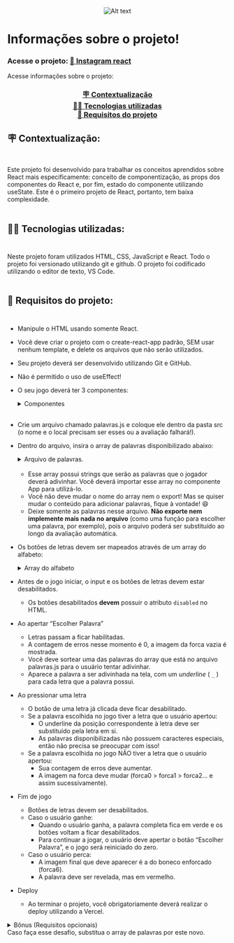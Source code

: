 <div align="center">
<img title="a title" alt="Alt text" src="https://img.pikbest.com/png-images/20190918/cartoon-snail-loading-loading-gif-animation_2734139.png!bw700">
</div>


# Informações sobre o projeto!

### Acesse o projeto: <a href="https://mateuspit.github.io/projeto7-instagramreact/"> 🔗 Instagram react </a>

Acesse informações sobre o projeto:
<div align="center"><h3>
<a href="#Contextualizacao"> 🪧 Contextualização</a><br>
<a href="#Tecnologias"> 👨‍💻 Tecnologias utilizadas<br></a>
<a href="#Requisitos"> 📜 Requisitos do projeto<br></a>
</h3></div>


## <div id="Contextualizacao"> 🪧 Contextualização:</div><br>
Este projeto foi desenvolvido para trabalhar os conceitos aprendidos sobre React mais especificamente: conceito de componentização, as props dos componentes do React e, por fim, estado do componente utilizando useState. Este é o primeiro projeto de React, portanto, tem baixa complexidade.<br><br>

## <div id="Tecnologias"> 👨‍💻 Tecnologias utilizadas:</div><br>
Neste projeto foram utilizados HTML, CSS, JavaScript e React. Todo o projeto foi versionado utilizando git e github. O projeto foi codificado utilizando o editor de texto, VS Code.<br><br>

## <div id="Requisitos"> 📜 Requisitos do projeto:</div><br>
- Manipule o HTML usando somente React.<br>
- Você deve criar o projeto com o create-react-app padrão, SEM usar nenhum template, e delete os arquivos que não serão utilizados.<br>
- Seu projeto deverá ser desenvolvido utilizando Git e GitHub.<br>
- Não é permitido o uso de useEffect!<br>
- O seu jogo deverá ter 3 componentes:<br>
    <details>
    <summary>    
        Componentes
    </summary>
  - App<br>
  - Jogo<br>
  - Letras<br>
  - Mantenha todos os estados da aplicação no App e passe seus valores como props para os componentes que precisarem! <br>
  <div align="center"><img title="a title" alt="Alt text" src="./public/assets/states.png"></div>
   </details><br>
- Crie um arquivo chamado palavras.js e coloque ele dentro da pasta src (o nome e o local precisam ser esses ou a avaliação falhará!).<br>
- Dentro do arquivo, insira o array de palavras disponibilizado abaixo:
  <details>
      <summary>    
          Arquivo de palavras.
      </summary>

  ```jsx
      const palavras = [
        "abacate", "abacaxi", "abelha", "abanador", "antologia", "amor", "aba", "abrigo", "abrir",
        "banana", "boi", "batata", "bacalhau", "bexiga", "bowl", "batedeira", "bisturi", "barreira", "banco",
        "caixa", "chantilly", "cachorro", "cuidado", "caneta", "carinho", "cabra", "cesto",
        "dados", "dizer", "danone", "dente", "diamante", "diafragma", "detonar", "dia",
        "elefante", "esmeralda", "esfinge", "esfera", "encontro", "ema", "escola", "economia",
        "formiga", "fama", "festa", "fiador", "ferver", "flauta", "figo", "fiapo", "fotografia",
        "goiaba", "gelo", "grito", "guria", "goleiro", "golfinho", "golfe", "girar",
        "harmonia", "haste", "hectare", "hepatite", "hiena", "hidrante",
        "igreja", "importante", "idoso", "irado", "identidade", "idioma", "idade", "idiota",
        "jantar", "jumento", "jararaca", "janela", "jerimum", "jaula", "jabuti", "jaleco",
        "laranja", "lua", "luz", "lindo", "lacraia", "lactose", "lacrar",
        "manga", "morango", "mico", "matar", "mingau", "moqueca", "mocassin",
        "nectarina", "nada", "navio", "namorado", "ninja", "natal", "narciso", "narina", "nabo",
        "ovo", "ostra", "obstetra", "orangotango", "olhar", "ortodoxo", "ouro", "ornamento",
        "pato", "polvo", "povoar", "pano", "princesa", "pizza", "patroa",
        "queijo", "quitanda", "quinta", "quantia", "quarentena", "quadrilha", "quaresma", "quartzo", "quebrar",
        "risada", "rio", "remar", "rato", "racional", "rainha", "radioatividade", "raiz", "raiva", "rachadura",
        "salada", "salamandra", "sacola", "siri", "sabre", "sucarose", "sabedoria", "sacerdote",
        "tatu", "tabacaria", "taberneiro", "torrada", "tamanho", "tatuagem", "trem",
        "uva", "universo", "unanimidade", "ubuntu", "universidade", "urso", "uivar", "unir",
        "vela", "valeta", "vacilo", "valor", "vagem", "vadiagem", "vaca", "valentia", "vidro", "valsa",
        "xadrez", "xilofone", "xarope", "xenofobia", "xereta", "xerife", "xaveco", "xixi", "xale",
        "zebra", "zagueiro", "zero", "zoeira", "zepelim", "zinco", "zumbido"
      ]
      export default palavras
  ```
  </details><br>
  
     - Esse array possui strings que serão as palavras que o jogador deverá adivinhar. Você deverá importar esse array no componente App para utilizá-lo. <br>
     - Você não deve mudar o nome do array nem o export! Mas se quiser mudar o conteúdo para adicionar palavras, fique à vontade! 😄<br>
     - Deixe somente as palavras nesse arquivo. **Não exporte nem implemente mais nada no arquivo** (como uma função para escolher uma palavra, por exemplo), pois o arquivo poderá ser substituído ao longo da avaliação automática.<br>
- Os botões de letras devem ser mapeados através de um array do alfabeto:
    <details>
      <summary>    
          Array do alfabeto
      </summary>
        
     ```jsx
        const alfabeto = ["a", "b", "c", "d", "e", "f", "g", "h", "i", "j", "k", "l", "m", "n", "o", "p", "q", "r", "s", "t", "u", "v", "w", "x", "y", "z"]
     ```
  </details>
- Antes de o jogo iniciar, o input e os botões de letras devem estar desabilitados.
  - Os botões desabilitados **devem** possuir o atributo `disabled` no HTML. 
- Ao apertar “Escolher Palavra”
  - Letras passam a ficar habilitadas.
  - A contagem de erros nesse momento é 0, a imagem da forca vazia é mostrada.
  - Você deve sortear uma das palavras do array que está no arquivo palavras.js para o usuário tentar adivinhar.
  - Aparece a palavra a ser adivinhada na tela, com um *underline* ( `_` ) para cada letra que a palavra possui. 
- Ao pressionar uma letra
  - O botão de uma letra já clicada deve ficar desabilitado.
  - Se a palavra escolhida no jogo tiver a letra que o usuário apertou:
    - O underline da posição correspondente à letra deve ser substituído pela letra em si.
    - As palavras disponibilizadas não possuem caracteres especiais, então não precisa se preocupar com isso!
  - Se a palavra escolhida no jogo NÃO tiver a letra que o usuário apertou:
    - Sua contagem de erros deve aumentar.
    - A imagem na forca deve mudar (forca0 > forca1 > forca2… e assim sucessivamente).
- Fim de jogo
  - Botões de letras devem ser desabilitados.
  - Caso o usuário ganhe:
    - Quando o usuário ganha, a palavra completa fica em verde e os botões voltam a ficar desabilitados.
    - Para continuar a jogar, o usuário deve apertar o botão “Escolher Palavra”, e o jogo será reiniciado do zero.
  - Caso o usuário perca:
    - A imagem final que deve aparecer é a do boneco enforcado (forca6).
    - A palavra deve ser revelada, mas em vermelho.
- Deploy
  - Ao terminar o projeto, você obrigatoriamente deverá realizar o deploy utilizando a Vercel.
<details>
<summary>
Bônus (Requisitos opcionais)
</summary>
  
- A qualquer momento, o usuário pode reiniciar o jogo pressionando o botão “escolher palavra”.<br>
- Uma nova palavra é sorteada e jogo deve voltar ao estado inicial (0 erros, imagem inicial da forca, palavra apenas com risquinhos, todos os botões de letras habilitados).<br>
- Input de chute<br>
  - Crie um novo componente no seu projeto chamado Chute. Esse componente deverá ter um input e um botão onde o usuário poderá chutar a palavra inteira caso ele deseje<br>
  - Ao fazer isso, se acertar a palavra, ele ganha imediatamente.<br>
    - A palavra correta aparece completa e na cor verde<br>
  - Mas, se errar, ele perde imediatamente, independente da contagem anterior de erros. A imagem que deve aparecer nesse momento é a do bonequinho enforcado (forca6).<br>
  - O input deve ser desabilitado em dois casos: antes de iniciar o jogo e depois de finalizar (ganhar ou perder)<br>
- Considerar caracteres especiais<br>
  - Quando o usuário pressionar uma letra sem acento (ex: a) e, na palavra, houver a mesma letra mas com acento (ex: à, á, â, ã), ela deve ser considerada como certo.<br>
  - Além dos acentos, considere também que c e ç são equivalentes.<br>
</details>
<summary>
Caso faça esse desafio, substitua o array de palavras por este novo.
</summary>



